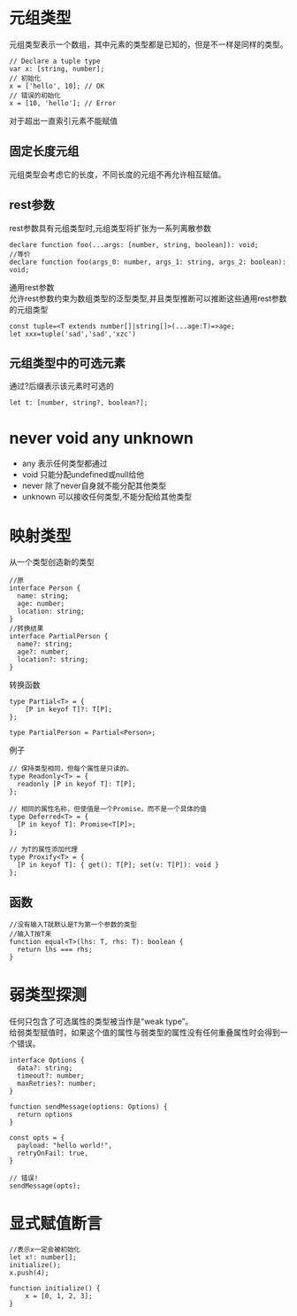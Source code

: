 # 元组类型
元组类型表示一个数组，其中元素的类型都是已知的，但是不一样是同样的类型。
```
// Declare a tuple type
var x: [string, number];
// 初始化
x = ['hello', 10]; // OK
// 错误的初始化
x = [10, 'hello']; // Error
```
对于超出一直索引元素不能赋值

## 固定长度元组
元组类型会考虑它的长度，不同长度的元组不再允许相互赋值。

## rest参数
rest参数具有元组类型时,元组类型将扩张为一系列离散参数
```
declare function foo(...args: [number, string, boolean]): void;
//等价
declare function foo(args_0: number, args_1: string, args_2: boolean): void;
```
通用rest参数  
允许rest参数约束为数组类型的泛型类型,并且类型推断可以推断这些通用rest参数的元组类型
```
const tuple=<T extends number[]|string[]>(...age:T)=>age;
let xxx=tuple('sad','sad','xzc')
```

## 元组类型中的可选元素
通过?后缀表示该元素时可选的
```
let t: [number, string?, boolean?];
```
# never void any unknown
- any 表示任何类型都通过  
- void 只能分配undefined或null给他
- never 除了never自身就不能分配其他类型
- unknown 可以接收任何类型,不能分配给其他类型


# 映射类型
从一个类型创造新的类型
```
//原
interface Person {
  name: string;
  age: number;
  location: string;
}
//转换结果
interface PartialPerson {
  name?: string;
  age?: number;
  location?: string;
}
```

转换函数
```
type Partial<T> = {
    [P in keyof T]?: T[P];
};

type PartialPerson = Partial<Person>;
```

例子
```
// 保持类型相同，但每个属性是只读的。
type Readonly<T> = {
  readonly [P in keyof T]: T[P];
};

// 相同的属性名称，但使值是一个Promise，而不是一个具体的值
type Deferred<T> = {
  [P in keyof T]: Promise<T[P]>;
};

// 为T的属性添加代理
type Proxify<T> = {
  [P in keyof T]: { get(): T[P]; set(v: T[P]): void }
};
```
## 函数
```
//没有输入T就默认是T为第一个参数的类型
//输入T按T来
function equal<T>(lhs: T, rhs: T): boolean {
  return lhs === rhs;
}
```


# 弱类型探测
任何只包含了可选属性的类型被当作是“weak type”。  
给弱类型赋值时，如果这个值的属性与弱类型的属性没有任何重叠属性时会得到一个错误。
```
interface Options {
  data?: string;
  timeout?: number;
  maxRetries?: number;
}

function sendMessage(options: Options) {
  return options
}

const opts = {
  payload: "hello world!",
  retryOnFail: true,
}

// 错误!
sendMessage(opts);
```

# 显式赋值断言
```
//表示x一定会被初始化
let x!: number[];
initialize();
x.push(4);

function initialize() {
    x = [0, 1, 2, 3];
}
```